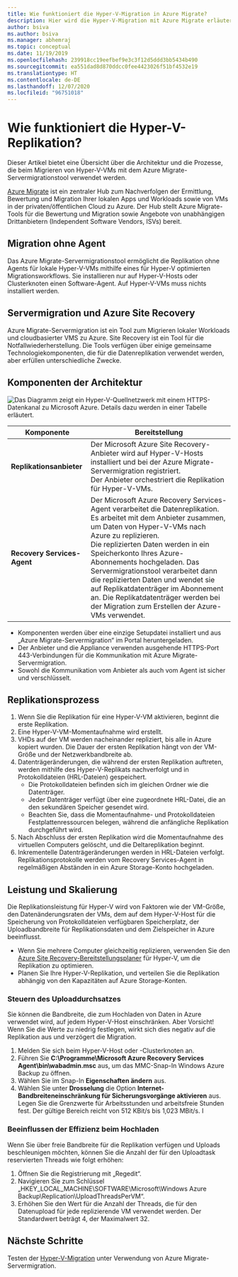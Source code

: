 ```yaml
---
title: Wie funktioniert die Hyper-V-Migration in Azure Migrate?
description: Hier wird die Hyper-V-Migration mit Azure Migrate erläutert.
author: bsiva
ms.author: bsiva
ms.manager: abhemraj
ms.topic: conceptual
ms.date: 11/19/2019
ms.openlocfilehash: 239918cc19eefbef9e3c3f12d5ddd3bb5434b490
ms.sourcegitcommit: ea551dad8d870ddcc0fee4423026f51bf4532e19
ms.translationtype: HT
ms.contentlocale: de-DE
ms.lasthandoff: 12/07/2020
ms.locfileid: "96751018"
---
```

# <a name="how-does-hyper-v-replication-work"></a>Wie funktioniert die Hyper-V-Replikation?

Dieser Artikel bietet eine Übersicht über die Architektur und die Prozesse, die beim Migrieren von Hyper-V-VMs mit dem Azure Migrate-Servermigrationstool verwendet werden.

[Azure Migrate](migrate-services-overview.md) ist ein zentraler Hub zum Nachverfolgen der Ermittlung, Bewertung und Migration Ihrer lokalen Apps und Workloads sowie von VMs in der privaten/öffentlichen Cloud zu Azure. Der Hub stellt Azure Migrate-Tools für die Bewertung und Migration sowie Angebote von unabhängigen Drittanbietern (Independent Software Vendors, ISVs) bereit.

## <a name="agentless-migration"></a>Migration ohne Agent

Das Azure Migrate-Servermigrationstool ermöglicht die Replikation ohne Agents für lokale Hyper-V-VMs mithilfe eines für Hyper-V optimierten Migrationsworkflows. Sie installieren nur auf Hyper-V-Hosts oder Clusterknoten einen Software-Agent. Auf Hyper-V-VMs muss nichts installiert werden.

## <a name="server-migration-and-azure-site-recovery"></a>Servermigration und Azure Site Recovery

Azure Migrate-Servermigration ist ein Tool zum Migrieren lokaler Workloads und cloudbasierter VMS zu Azure. Site Recovery ist ein Tool für die Notfallwiederherstellung. Die Tools verfügen über einige gemeinsame Technologiekomponenten, die für die Datenreplikation verwendet werden, aber erfüllen unterschiedliche Zwecke. 


## <a name="architectural-components"></a>Komponenten der Architektur

![Das Diagramm zeigt ein Hyper-V-Quellnetzwerk mit einem HTTPS-Datenkanal zu Microsoft Azure. Details dazu werden in einer Tabelle erläutert.](./media/hyper-v-replication-architecture/architecture.png)



**Komponente** | **Bereitstellung** | 
--- | --- 
**Replikationsanbieter** | Der Microsoft Azure Site Recovery-Anbieter wird auf Hyper-V-Hosts installiert und bei der Azure Migrate-Servermigration registriert.<br/> Der Anbieter orchestriert die Replikation für Hyper-V-VMs.
**Recovery Services-Agent** | Der Microsoft Azure Recovery Services-Agent verarbeitet die Datenreplikation. Es arbeitet mit dem Anbieter zusammen, um Daten von Hyper-V-VMs nach Azure zu replizieren.<br/> Die replizierten Daten werden in ein Speicherkonto Ihres Azure-Abonnements hochgeladen. Das Servermigrationstool verarbeitet dann die replizierten Daten und wendet sie auf Replikatdatenträger im Abonnement an. Die Replikatdatenträger werden bei der Migration zum Erstellen der Azure-VMs verwendet.

- Komponenten werden über eine einzige Setupdatei installiert und aus „Azure Migrate-Servermigration“ im Portal heruntergeladen.
- Der Anbieter und die Appliance verwenden ausgehende HTTPS-Port 443-Verbindungen für die Kommunikation mit Azure Migrate-Servermigration.
- Sowohl die Kommunikation vom Anbieter als auch vom Agent ist sicher und verschlüsselt.


## <a name="replication-process"></a>Replikationsprozess

1. Wenn Sie die Replikation für eine Hyper-V-VM aktivieren, beginnt die erste Replikation.
2. Eine Hyper-V-VM-Momentaufnahme wird erstellt.
3. VHDs auf der VM werden nacheinander repliziert, bis alle in Azure kopiert wurden. Die Dauer der ersten Replikation hängt von der VM-Größe und der Netzwerkbandbreite ab.
4. Datenträgeränderungen, die während der ersten Replikation auftreten, werden mithilfe des Hyper-V-Replikats nachverfolgt und in Protokolldateien (HRL-Dateien) gespeichert.
    - Die Protokolldateien befinden sich im gleichen Ordner wie die Datenträger.
    - Jeder Datenträger verfügt über eine zugeordnete HRL-Datei, die an den sekundären Speicher gesendet wird.
    - Beachten Sie, dass die Momentaufnahme- und Protokolldateien Festplattenressourcen belegen, während die anfängliche Replikation durchgeführt wird.
4. Nach Abschluss der ersten Replikation wird die Momentaufnahme des virtuellen Computers gelöscht, und die Deltareplikation beginnt.
5. Inkrementelle Datenträgeränderungen werden in HRL-Dateien verfolgt. Replikationsprotokolle werden vom Recovery Services-Agent in regelmäßigen Abständen in ein Azure Storage-Konto hochgeladen.


## <a name="performance-and-scaling"></a>Leistung und Skalierung

Die Replikationsleistung für Hyper-V wird von Faktoren wie der VM-Größe, den Datenänderungsraten der VMs, dem auf dem Hyper-V-Host für die Speicherung von Protokolldateien verfügbaren Speicherplatz, der Uploadbandbreite für Replikationsdaten und dem Zielspeicher in Azure beeinflusst.

- Wenn Sie mehrere Computer gleichzeitig replizieren, verwenden Sie den [Azure Site Recovery-Bereitstellungsplaner](../site-recovery/hyper-v-deployment-planner-overview.md) für Hyper-V, um die Replikation zu optimieren.
- Planen Sie Ihre Hyper-V-Replikation, und verteilen Sie die Replikation abhängig von den Kapazitäten auf Azure Storage-Konten.

### <a name="control-upload-throughput"></a>Steuern des Uploaddurchsatzes

Sie können die Bandbreite, die zum Hochladen von Daten in Azure verwendet wird, auf jedem Hyper-V-Host einschränken. Aber Vorsicht! Wenn Sie die Werte zu niedrig festlegen, wirkt sich dies negativ auf die Replikation aus und verzögert die Migration.


1. Melden Sie sich beim Hyper-V-Host oder -Clusterknoten an.
2. Führen Sie **C:\Programme\Microsoft Azure Recovery Services Agent\bin\wabadmin.msc** aus, um das MMC-Snap-In Windows Azure Backup zu öffnen.
3. Wählen Sie im Snap-In **Eigenschaften ändern** aus.
4. Wählen Sie unter **Drosselung** die Option **Internet-Bandbreiteneinschränkung für Sicherungsvorgänge aktivieren** aus. Legen Sie die Grenzwerte für Arbeitsstunden und arbeitsfreie Stunden fest. Der gültige Bereich reicht von 512 KBit/s bis 1,023 MBit/s.
I

### <a name="influence-upload-efficiency"></a>Beeinflussen der Effizienz beim Hochladen

Wenn Sie über freie Bandbreite für die Replikation verfügen und Uploads beschleunigen möchten, können Sie die Anzahl der für den Uploadtask reservierten Threads wie folgt erhöhen:

1. Öffnen Sie die Registrierung mit „Regedit“.
2. Navigieren Sie zum Schlüssel „HKEY_LOCAL_MACHINE\SOFTWARE\Microsoft\Windows Azure Backup\Replication\UploadThreadsPerVM“.
3. Erhöhen Sie den Wert für die Anzahl der Threads, die für den Datenupload für jede replizierende VM verwendet werden. Der Standardwert beträgt 4, der Maximalwert 32. 




## <a name="next-steps"></a>Nächste Schritte

Testen der [Hyper-V-Migration](tutorial-migrate-hyper-v.md) unter Verwendung von Azure Migrate-Servermigration.
